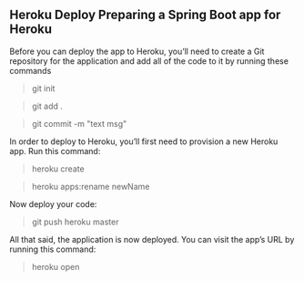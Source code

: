 ## Heroku Deploy Preparing a Spring Boot app for Heroku
Before you can deploy the app to Heroku, you’ll need to create a Git repository for the application and add all of the code to it by running these commands

> git init

> git add .

> git commit -m "text msg"

In order to deploy to Heroku, you’ll first need to provision a new Heroku app. Run this command:

> heroku create

> heroku apps:rename newName

Now deploy your code:
> git push heroku master

All that said, the application is now deployed. You can visit the app’s URL by running this command:
> heroku open
